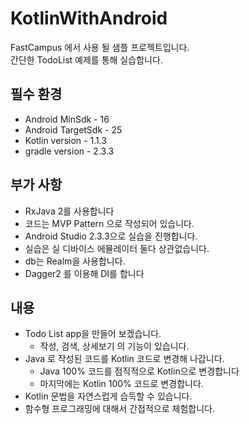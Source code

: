# KotlinWithAndroid

FastCampus 에서 사용 될 샘플 프로젝트입니다.  
간단한 TodoList 예제를 통해 실습합니다.

## 필수 환경
* Android MinSdk - 16
* Android TargetSdk - 25
* Kotlin version - 1.1.3
* gradle version - 2.3.3

## 부가 사항
* RxJava 2를 사용합니다 
* 코드는 MVP Pattern 으로 작성되어 있습니다.
* Android Studio 2.3.3으로 실습을 진행합니다.
* 실습은 실 디바이스 에뮬레이터 둘다 상관없습니다.
* db는 Realm을 사용합니다.
* Dagger2 를 이용해 DI를 합니다

## 내용
* Todo List app을 만들어 보겠습니다.
  * 작성, 검색, 상세보기 의 기능이 있습니다.
* Java 로 작성된 코드를 Kotlin 코드로 변경해 나갑니다.
  * Java 100% 코드를 점직적으로 Kotlin으로 변경합니다
  * 마지막에는 Kotlin 100% 코드로 변경합니다.
* Kotlin 문법을 자연스럽게 습득할 수 있습니다.
* 함수형 프로그래밍에 대해서 간접적으로 체험합니다.
